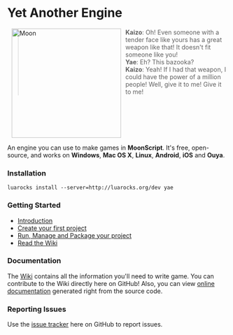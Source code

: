 # Yet Another Engine

<img src="https://yae.io/img/logo.gif"
 alt="Moon" title="Moon" align="left" hspace="10" width="250px"/>

> **Kaizo**: Oh! Even someone with a tender face like yours has a great weapon like that! It doesn't fit someone like you!  
> **Yae**: Eh? This bazooka?  
> **Kaizo**: Yeah! If I had that weapon, I could have the power of a million people! Well, give it to me! Give it to me!

<br clear="both"/>

An engine you can use to make games in **MoonScript**. It's free, open-source, and works on **Windows**, **Mac OS X**, **Linux**, **Android**, **iOS** and **Ouya**.

### Installation

```
luarocks install --server=http://luarocks.org/dev yae
```

### Getting Started

  * [Introduction](https://github.com/yaedev/yae/wiki/Introduction)
  * [Create your first project](https://github.com/yaedev/yae/wiki/Getting-started)
  * [Run, Manage and Package your project]( https://github.com/yaedev/yae/wiki/Running-and-packaging-your-project)
  * [Read the Wiki](https://github.com/yaedev/yae/wiki)

### Documentation

The [Wiki](https://github.com/yaedev/yae/wiki) contains all the information you'll need to write game. You can contribute to the Wiki directly here on GitHub! Also, you can view [online documentation](https://yae.io/doc/) generated right from the source code.

### Reporting Issues

Use the [issue tracker](https://github.com/yaedev/yae/issues) here on GitHub to report issues.
